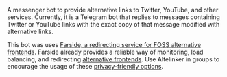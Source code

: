 A messenger bot to provide alternative links to Twitter, YouTube, and other services. Currently, it is a Telegram bot that replies to messages containing Twitter or YouTube links with the exact copy of that message modified with alternative links.

This bot was uses [Farside, a redirecting service for FOSS alternative frontends](https://github.com/benbusby/farside). Farside already provides a reliable way of monitoring, load balancing, and redirecting [alternative frontends](https://github.com/mendel5/alternative-front-ends). Use Altelinker in groups to encourage the usage of these [privacy-friendly options](https://github.com/Lissy93/awesome-privacy#proxy-sites).
